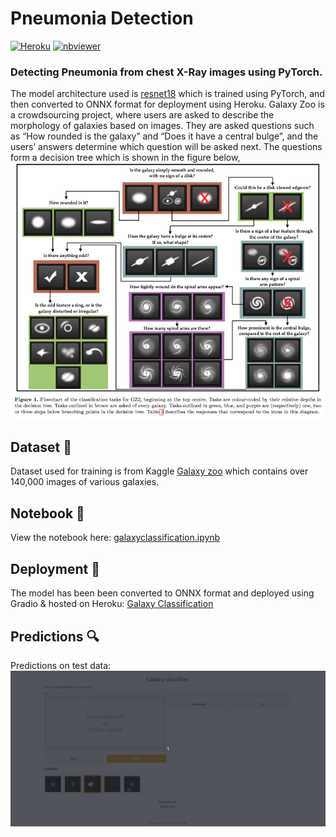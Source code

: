 
# Pneumonia Detection
[![Heroku](https://heroku-badge.herokuapp.com/?app=galaxyclassification)](https://galaxyclassification.herokuapp.com/)
[![nbviewer](https://raw.githubusercontent.com/jupyter/design/master/logos/Badges/nbviewer_badge.svg)](https://nbviewer.org/github/kingjuno/Galaxy-Classification/blob/master/notebook/galaxy_zoo_checkpoint.ipynb?flush_cache=true)



### Detecting Pneumonia from chest X-Ray images using PyTorch.
The model architecture used is [resnet18](https://arxiv.org/pdf/1512.03385) which is trained using PyTorch, and then converted to ONNX format for deployment using Heroku.
Galaxy Zoo is a crowdsourcing project, where users are asked to describe the morphology of galaxies based on images. They are asked questions such as “How rounded is the galaxy” and “Does it have a central bulge”, and the users’ answers determine which question will be asked next. The questions form a decision tree which is shown in the figure below, 
![](assets/2022-02-11-12-21-40.png)

## Dataset 📂
Dataset used for training is from Kaggle [Galaxy zoo](https://www.kaggle.com/c/galaxy-zoo-the-galaxy-challenge/data) which contains over 140,000 images of various galaxies.



## Notebook 📒
View the notebook here: [galaxyclassification.ipynb](https://nbviewer.org/github/kingjuno/Galaxy-Classification/blob/master/notebook/galaxy_zoo_checkpoint.ipynb)



## Deployment 🚀
The model has been been converted to ONNX format and deployed using Gradio & hosted on Heroku: [Galaxy Classification](https://galaxyclassification.herokuapp.com/)


## Predictions 🔍
Predictions on test data:
![samplepred](assets/classification.gif)